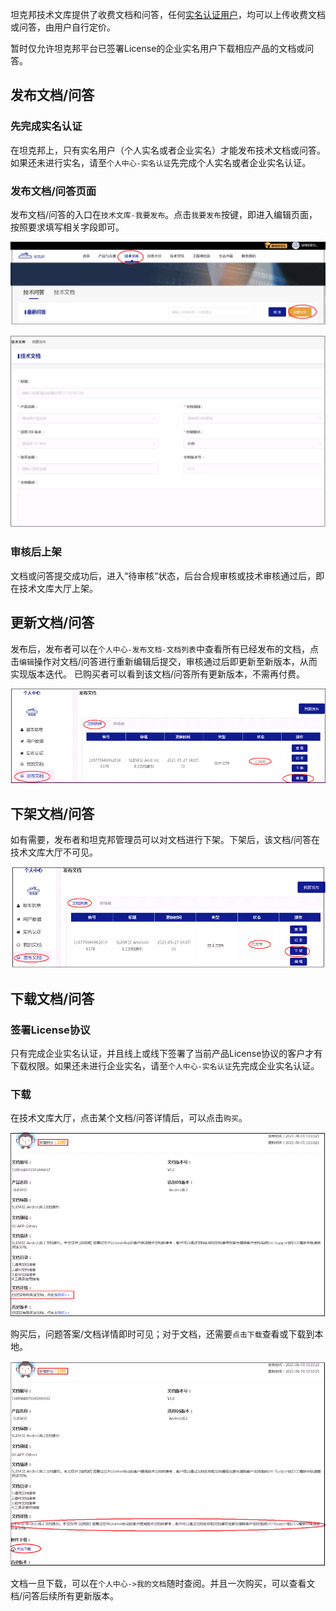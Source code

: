 
坦克邦技术文库提供了收费文档和问答，任何[实名认证用户](/registration#实名认证及开通电子账户)，均可以上传收费文档或问答，由用户自行定价。

暂时仅允许坦克邦平台已签署License的企业实名用户下载相应产品的文档或问答。

## 发布文档/问答

### 先完成实名认证

在坦克邦上，只有实名用户（个人实名或者企业实名）才能发布技术文档或问答。如果还未进行实名，请至`个人中心-实名认证`先完成个人实名或者企业实名认证。

### 发布文档/问答页面

发布文档/问答的入口在`技术文库-我要发布`。点击`我要发布`按键，即进入编辑页面，按照要求填写相关字段即可。

![](techdoc.assets/fabu1.png)



![](techdoc.assets/fabu2.png)



### 审核后上架

文档或问答提交成功后，进入“待审核”状态，后台合规审核或技术审核通过后，即在技术文库大厅上架。



## 更新文档/问答

发布后，发布者可以在`个人中心-发布文档-文档列表`中查看所有已经发布的文档，点击`编辑`操作对文档/问答进行重新编辑后提交，审核通过后即更新至新版本，从而实现版本迭代。
已购买者可以看到该文档/问答所有更新版本，不需再付费。

![](techdoc.assets/gengxin1.png)



## 下架文档/问答

如有需要，发布者和坦克邦管理员可以对文档进行下架。下架后，该文档/问答在技术文库大厅不可见。

![](techdoc.assets/xiajia1.png)



## 下载文档/问答

### 签署License协议

只有完成企业实名认证，并且线上或线下签署了当前产品License协议的客户才有下载权限。如果还未进行企业实名，请至`个人中心-实名认证`先完成企业实名认证。



### 下载

在技术文库大厅，点击某个文档/问答详情后，可以点击`购买`。

![](techdoc.assets/xiazai1.png)



购买后，问题答案/文档详情即时可见；对于文档，还需要`点击下载`查看或下载到本地。

![](techdoc.assets/xiazai2.png)



文档一旦下载，可以在`个人中心->我的文档`随时查阅。并且一次购买，可以查看文档/问答后续所有更新版本。

